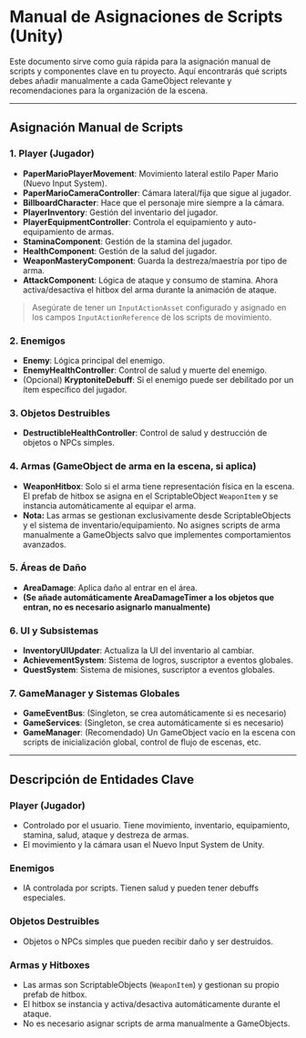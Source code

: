 # Manual de Asignaciones de Scripts (Unity)

Este documento sirve como guía rápida para la asignación manual de scripts y componentes clave en tu proyecto. Aquí encontrarás qué scripts debes añadir manualmente a cada GameObject relevante y recomendaciones para la organización de la escena.

---

## Asignación Manual de Scripts

### 1. Player (Jugador)
- **PaperMarioPlayerMovement**: Movimiento lateral estilo Paper Mario (Nuevo Input System).
- **PaperMarioCameraController**: Cámara lateral/fija que sigue al jugador.
- **BillboardCharacter**: Hace que el personaje mire siempre a la cámara.
- **PlayerInventory**: Gestión del inventario del jugador.
- **PlayerEquipmentController**: Controla el equipamiento y auto-equipamiento de armas.
- **StaminaComponent**: Gestión de la stamina del jugador.
- **HealthComponent**: Gestión de la salud del jugador.
- **WeaponMasteryComponent**: Guarda la destreza/maestría por tipo de arma.
- **AttackComponent**: Lógica de ataque y consumo de stamina. Ahora activa/desactiva el hitbox del arma durante la animación de ataque.

> Asegúrate de tener un `InputActionAsset` configurado y asignado en los campos `InputActionReference` de los scripts de movimiento.

### 2. Enemigos
- **Enemy**: Lógica principal del enemigo.
- **EnemyHealthController**: Control de salud y muerte del enemigo.
- (Opcional) **KryptoniteDebuff**: Si el enemigo puede ser debilitado por un ítem específico del jugador.

### 3. Objetos Destruibles
- **DestructibleHealthController**: Control de salud y destrucción de objetos o NPCs simples.

### 4. Armas (GameObject de arma en la escena, si aplica)
- **WeaponHitbox**: Solo si el arma tiene representación física en la escena. El prefab de hitbox se asigna en el ScriptableObject `WeaponItem` y se instancia automáticamente al equipar el arma.
- **Nota:** Las armas se gestionan exclusivamente desde ScriptableObjects y el sistema de inventario/equipamiento. No asignes scripts de arma manualmente a GameObjects salvo que implementes comportamientos avanzados.

### 5. Áreas de Daño
- **AreaDamage**: Aplica daño al entrar en el área.
- **(Se añade automáticamente AreaDamageTimer a los objetos que entran, no es necesario asignarlo manualmente)**

### 6. UI y Subsistemas
- **InventoryUIUpdater**: Actualiza la UI del inventario al cambiar.
- **AchievementSystem**: Sistema de logros, suscriptor a eventos globales.
- **QuestSystem**: Sistema de misiones, suscriptor a eventos globales.

### 7. GameManager y Sistemas Globales
- **GameEventBus**: (Singleton, se crea automáticamente si es necesario)
- **GameServices**: (Singleton, se crea automáticamente si es necesario)
- **GameManager**: (Recomendado) Un GameObject vacío en la escena con scripts de inicialización global, control de flujo de escenas, etc.

---

## Descripción de Entidades Clave

### Player (Jugador)
- Controlado por el usuario. Tiene movimiento, inventario, equipamiento, stamina, salud, ataque y destreza de armas.
- El movimiento y la cámara usan el Nuevo Input System de Unity.

### Enemigos
- IA controlada por scripts. Tienen salud y pueden tener debuffs especiales.

### Objetos Destruibles
- Objetos o NPCs simples que pueden recibir daño y ser destruidos.

### Armas y Hitboxes
- Las armas son ScriptableObjects (`WeaponItem`) y gestionan su propio prefab de hitbox.
- El hitbox se instancia y activa/desactiva automáticamente durante el ataque.
- No es necesario asignar scripts de arma manualmente a GameObjects.
